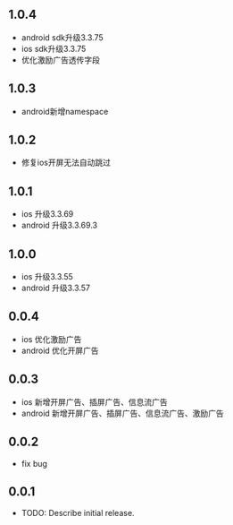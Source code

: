 ## 1.0.4
* android sdk升级3.3.75
* ios sdk升级3.3.75
* 优化激励广告透传字段

## 1.0.3
* android新增namespace

## 1.0.2
* 修复ios开屏无法自动跳过

## 1.0.1
* ios 升级3.3.69
* android 升级3.3.69.3

## 1.0.0
* ios 升级3.3.55
* android 升级3.3.57

## 0.0.4
* ios 优化激励广告
* android 优化开屏广告

## 0.0.3

* ios 新增开屏广告、插屏广告、信息流广告
* android 新增开屏广告、插屏广告、信息流广告、激励广告

## 0.0.2

* fix bug

## 0.0.1

* TODO: Describe initial release.
